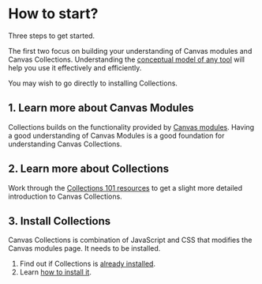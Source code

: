 # How to start?

Three steps to get started.  

The first two focus on building your understanding of Canvas modules and Canvas Collections.  Understanding the [conceptual model of any tool](https://www.uxmatters.com/mt/archives/2015/12/conceptual-design-for-interactive-systems-designing-for-performance-and-user-experience.php) will help you use it effectively and efficiently. 

You may wish to go directly to installing Collections.

## 1. Learn more about Canvas Modules

Collections builds on the functionality provided by [Canvas modules](https://www.instructure.com/en-au/canvas/resources/all/how-to-use-modules-to-build-courses-in-canvas). Having a good understanding of Canvas Modules is a good foundation for understanding Canvas Collections.

## 2. Learn more about Collections

Work through the [Collections 101 resources](101/overview.md) to get a slight more detailed introduction to Canvas Collections.

## 3. Install Collections

Canvas Collections is combination of JavaScript and CSS that modifies the Canvas modules page. It needs to be installed.

1. Find out if Collections is [already installed](install/is-it-installed.md).
2. Learn [how to install it](install/how-to-install.md).



